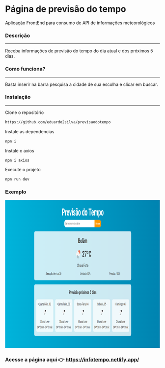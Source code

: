 # Página de previsão do tempo  

Aplicação FrontEnd para consumo de API de informações  meteorológicos

### Descrição
<hr>
Receba informações de previsão do tempo do dia atual e dos próximos 5 dias.

### Como funciona?
<hr>
Basta inserir na barra pesquisa a cidade de sua escolha e clicar em buscar.

### Instalação
<hr>

Clone o repositório
```bash
https://github.com/eduardo2silva/previsaodotempo
```
Instale as dependencias
```bash
npm i
```
Instale o axios
```bash
npm i axios
```
Execute o projeto
```bash
npm run dev
```
### Exemplo
<img src="src/img/file.png" width="800" height="480" >

### Acesse a página aqui 👉 https://infotempo.netlify.app/
